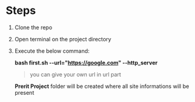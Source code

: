 # Steps

1. Clone the repo 

2. Open terminal on the project directory 

3. Execute the below command:

    **bash first.sh --url="https://google.com" --http_server**
    
   >you can give your own url in url part
    
    
    **Prerit Project** folder will be created where all site informations will be present 
